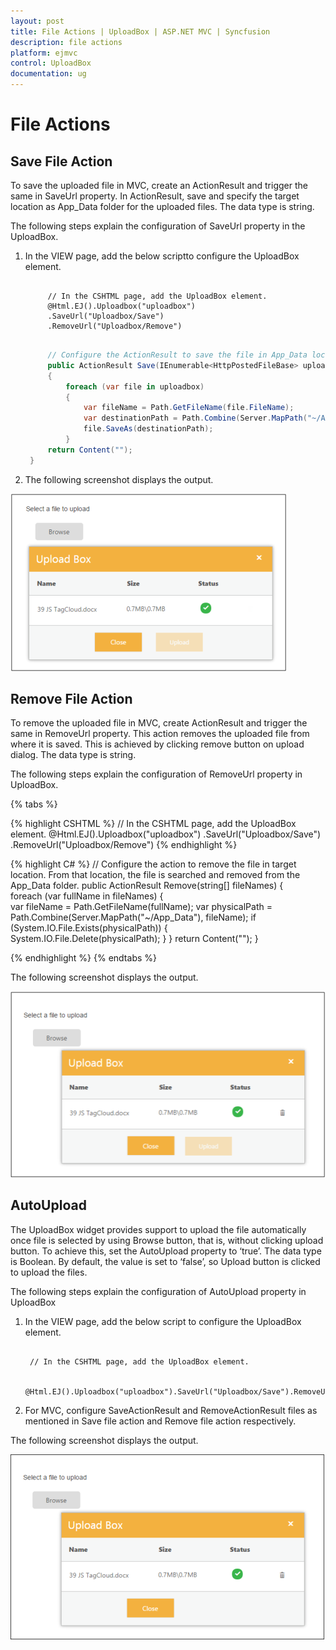 ```yaml
---
layout: post
title: File Actions | UploadBox | ASP.NET MVC | Syncfusion
description: file actions
platform: ejmvc
control: UploadBox
documentation: ug
---
```


# File Actions

## Save File Action 

To save the uploaded file in MVC, create an ActionResult and trigger the same in SaveUrl property.  In ActionResult, save and specify the target location as App_Data folder for the uploaded files. The data type is string.

The following steps explain the configuration of SaveUrl property in the UploadBox. 

1. In the VIEW page, add the below scriptto configure the UploadBox element.

   ~~~ cshtml

		// In the CSHTML page, add the UploadBox element.
		@Html.EJ().Uploadbox("uploadbox")
		.SaveUrl("Uploadbox/Save")
		.RemoveUrl("Uploadbox/Remove")
		
   ~~~
   

   ~~~ csharp
		// Configure the ActionResult to save the file in App_Data location. In the following code example, the uploaded files is saved in App_Data folder.
		public ActionResult Save(IEnumerable<HttpPostedFileBase> uploadbox)
		{
			foreach (var file in uploadbox)
			{           
				var fileName = Path.GetFileName(file.FileName);
				var destinationPath = Path.Combine(Server.MapPath("~/App_Data"), fileName);
				file.SaveAs(destinationPath); 
			}       
		return Content("");
	}

   ~~~
   




2. The following screenshot displays the output. 



![](File-Actions_images/File-Actions_img1.png)



## Remove File Action 

To remove the uploaded file in MVC, create ActionResult and trigger the same in RemoveUrl property.  This action removes the uploaded file from where it is saved. This is achieved by clicking remove button on upload dialog. The data type is string.

The following steps explain the configuration of RemoveUrl property in UploadBox. 


{% tabs %}

{% highlight CSHTML %}
// In the CSHTML page, add the UploadBox element.
@Html.EJ().Uploadbox("uploadbox")
.SaveUrl("Uploadbox/Save")
.RemoveUrl("Uploadbox/Remove")
{% endhighlight %}

{% highlight C# %} 
// Configure the action to remove the file in target location. From that location, the file is searched and removed from the App_Data folder. 
	public ActionResult Remove(string[] fileNames) 
	{            
		foreach (var fullName in fileNames)
		{  
			var fileName = Path.GetFileName(fullName); 
			var physicalPath = Path.Combine(Server.MapPath("~/App_Data"), fileName);
			if (System.IO.File.Exists(physicalPath))
			{  
				System.IO.File.Delete(physicalPath);
            }
        }
		return Content("");
    }

{% endhighlight %}
{% endtabs %}  

The following screenshot displays the output. 

![](File-Actions_images/File-Actions_img2.png)


## AutoUpload

The UploadBox widget provides support to upload the file automatically once file is selected by using Browse button, that is, without clicking upload button. To achieve this, set the AutoUpload property to ‘true’. The data type is Boolean. By default, the value is set to ‘false’, so Upload button is clicked to upload the files. 

The following steps explain the configuration of AutoUpload property in UploadBox

1. In the VIEW page, add the below script to configure the UploadBox element.

   ~~~ cshtml

	// In the CSHTML page, add the UploadBox element.

	@Html.EJ().Uploadbox("uploadbox").SaveUrl("Uploadbox/Save").RemoveUrl("Uploadbox/Remove").AutoUpload(true)

   ~~~
   

2. For MVC, configure SaveActionResult and RemoveActionResult files as mentioned in Save file action and Remove file action respectively.

The following screenshot displays the output.



![](File-Actions_images/File-Actions_img3.png)



